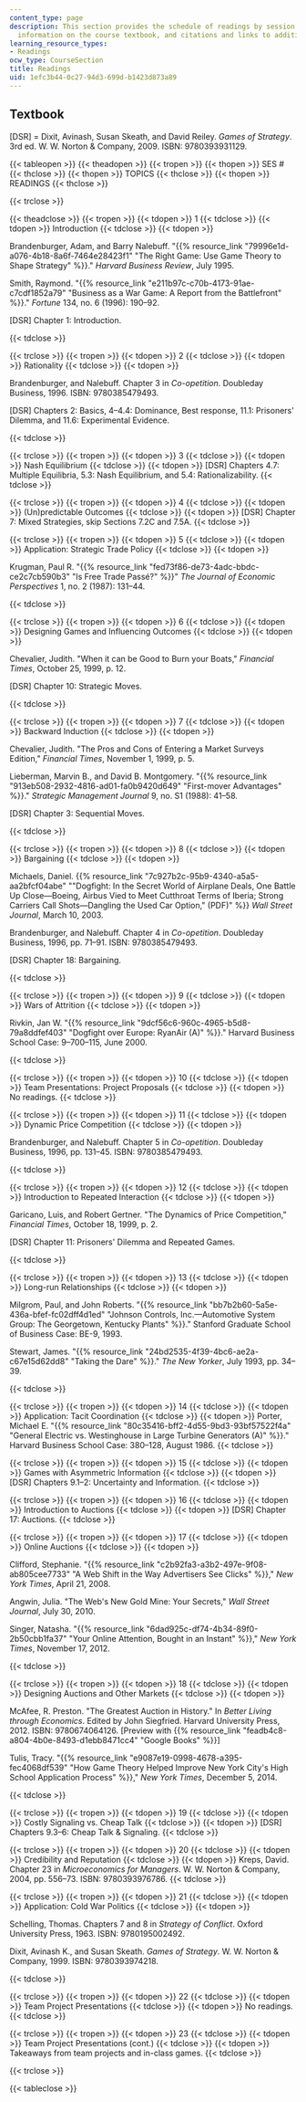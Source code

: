 ```yaml
---
content_type: page
description: This section provides the schedule of readings by session and topic,
  information on the course textbook, and citations and links to additional readings.
learning_resource_types:
- Readings
ocw_type: CourseSection
title: Readings
uid: 1efc3b44-0c27-94d3-699d-b1423d873a89
---
```


Textbook
--------

\[DSR\] = Dixit, Avinash, Susan Skeath, and David Reiley. _Games of Strategy_. 3rd ed. W. W. Norton & Company, 2009. ISBN: 9780393931129.

{{< tableopen >}}
{{< theadopen >}}
{{< tropen >}}
{{< thopen >}}
SES #
{{< thclose >}}
{{< thopen >}}
TOPICS
{{< thclose >}}
{{< thopen >}}
READINGS
{{< thclose >}}

{{< trclose >}}

{{< theadclose >}}
{{< tropen >}}
{{< tdopen >}}
1
{{< tdclose >}}
{{< tdopen >}}
Introduction
{{< tdclose >}}
{{< tdopen >}}


Brandenburger, Adam, and Barry Nalebuff. "{{% resource_link "79996e1d-a076-4b18-8a6f-7464e28423f1" "The Right Game: Use Game Theory to Shape Strategy" %}}." _Harvard Business Review_, July 1995.

Smith, Raymond. "{{% resource_link "e211b97c-c70b-4173-91ae-c7cdf1852a79" "Business as a War Game: A Report from the Battlefront" %}}." _Fortune_ 134, no. 6 (1996): 190–92.

\[DSR\] Chapter 1: Introduction.


{{< tdclose >}}

{{< trclose >}}
{{< tropen >}}
{{< tdopen >}}
2
{{< tdclose >}}
{{< tdopen >}}
Rationality
{{< tdclose >}}
{{< tdopen >}}


Brandenburger, and Nalebuff. Chapter 3 in _Co-opetition_. Doubleday Business, 1996. ISBN: 9780385479493.

\[DSR\] Chapters 2: Basics, 4–4.4: Dominance, Best response, 11.1: Prisoners' Dilemma, and 11.6: Experimental Evidence.


{{< tdclose >}}

{{< trclose >}}
{{< tropen >}}
{{< tdopen >}}
3
{{< tdclose >}}
{{< tdopen >}}
Nash Equilibrium
{{< tdclose >}}
{{< tdopen >}}
\[DSR\] Chapters 4.7: Multiple Equilibria, 5.3: Nash Equilibrium, and 5.4: Rationalizability.
{{< tdclose >}}

{{< trclose >}}
{{< tropen >}}
{{< tdopen >}}
4
{{< tdclose >}}
{{< tdopen >}}
(Un)predictable Outcomes
{{< tdclose >}}
{{< tdopen >}}
\[DSR\] Chapter 7: Mixed Strategies, skip Sections 7.2C and 7.5A.
{{< tdclose >}}

{{< trclose >}}
{{< tropen >}}
{{< tdopen >}}
5
{{< tdclose >}}
{{< tdopen >}}
Application: Strategic Trade Policy
{{< tdclose >}}
{{< tdopen >}}


Krugman, Paul R. "{{% resource_link "fed73f86-de73-4adc-bbdc-ce2c7cb590b3" "Is Free Trade Passé?" %}}" _The Journal of Economic Perspectives_ 1, no. 2 (1987): 131–44.


{{< tdclose >}}

{{< trclose >}}
{{< tropen >}}
{{< tdopen >}}
6
{{< tdclose >}}
{{< tdopen >}}
Designing Games and Influencing Outcomes
{{< tdclose >}}
{{< tdopen >}}


Chevalier, Judith. "When it can be Good to Burn your Boats," _Financial Times_, October 25, 1999, p. 12.

\[DSR\] Chapter 10: Strategic Moves.


{{< tdclose >}}

{{< trclose >}}
{{< tropen >}}
{{< tdopen >}}
7
{{< tdclose >}}
{{< tdopen >}}
Backward Induction
{{< tdclose >}}
{{< tdopen >}}


Chevalier, Judith. "The Pros and Cons of Entering a Market Surveys Edition," _Financial Times_, November 1, 1999, p. 5.

Lieberman, Marvin B., and David B. Montgomery. "{{% resource_link "913eb508-2932-4816-ad01-fa0b9420d649" "First-mover Advantages" %}}." _Strategic Management Journal_ 9, no. S1 (1988): 41–58.

\[DSR\] Chapter 3: Sequential Moves.


{{< tdclose >}}

{{< trclose >}}
{{< tropen >}}
{{< tdopen >}}
8
{{< tdclose >}}
{{< tdopen >}}
Bargaining
{{< tdclose >}}
{{< tdopen >}}


Michaels, Daniel. {{% resource_link "7c927b2c-95b9-4340-a5a5-aa2bfcf04abe" "\"Dogfight: In the Secret World of Airplane Deals, One Battle Up Close—Boeing, Airbus Vied to Meet Cutthroat Terms of Iberia; Strong Carriers Call Shots—Dangling the Used Car Option,\" (PDF)" %}} _Wall Street Journal_, March 10, 2003.

Brandenburger, and Nalebuff. Chapter 4 in _Co-opetition_. Doubleday Business, 1996, pp. 71–91. ISBN: 9780385479493.

\[DSR\] Chapter 18: Bargaining.


{{< tdclose >}}

{{< trclose >}}
{{< tropen >}}
{{< tdopen >}}
9
{{< tdclose >}}
{{< tdopen >}}
Wars of Attrition
{{< tdclose >}}
{{< tdopen >}}


Rivkin, Jan W. "{{% resource_link "9dcf56c6-960c-4965-b5d8-79a8ddfef403" "Dogfight over Europe: RyanAir (A)" %}}." Harvard Business School Case: 9–700–115, June 2000.


{{< tdclose >}}

{{< trclose >}}
{{< tropen >}}
{{< tdopen >}}
10
{{< tdclose >}}
{{< tdopen >}}
Team Presentations: Project Proposals
{{< tdclose >}}
{{< tdopen >}}
No readings.
{{< tdclose >}}

{{< trclose >}}
{{< tropen >}}
{{< tdopen >}}
11
{{< tdclose >}}
{{< tdopen >}}
Dynamic Price Competition
{{< tdclose >}}
{{< tdopen >}}


Brandenburger, and Nalebuff. Chapter 5 in _Co-opetition_. Doubleday Business, 1996, pp. 131–45. ISBN: 9780385479493.


{{< tdclose >}}

{{< trclose >}}
{{< tropen >}}
{{< tdopen >}}
12
{{< tdclose >}}
{{< tdopen >}}
Introduction to Repeated Interaction
{{< tdclose >}}
{{< tdopen >}}


Garicano, Luis, and Robert Gertner. "The Dynamics of Price Competition," _Financial Times_, October 18, 1999, p. 2.

\[DSR\] Chapter 11: Prisoners' Dilemma and Repeated Games.


{{< tdclose >}}

{{< trclose >}}
{{< tropen >}}
{{< tdopen >}}
13
{{< tdclose >}}
{{< tdopen >}}
Long-run Relationships
{{< tdclose >}}
{{< tdopen >}}


Milgrom, Paul, and John Roberts. "{{% resource_link "bb7b2b60-5a5e-436a-bfef-fc02dff4d1ed" "Johnson Controls, Inc.—Automotive System Group: The Georgetown, Kentucky Plants" %}}." Stanford Graduate School of Business Case: BE-9, 1993.

Stewart, James. "{{% resource_link "24bd2535-4f39-4bc6-ae2a-c67e15d62dd8" "Taking the Dare" %}}." _The New Yorker_, July 1993, pp. 34–39.


{{< tdclose >}}

{{< trclose >}}
{{< tropen >}}
{{< tdopen >}}
14
{{< tdclose >}}
{{< tdopen >}}
Application: Tacit Coordination
{{< tdclose >}}
{{< tdopen >}}
Porter, Michael E. "{{% resource_link "80c35416-bff2-4d55-9bd3-93bf57522f4a" "General Electric vs. Westinghouse in Large Turbine Generators (A)" %}}." Harvard Business School Case: 380–128, August 1986.
{{< tdclose >}}

{{< trclose >}}
{{< tropen >}}
{{< tdopen >}}
15
{{< tdclose >}}
{{< tdopen >}}
Games with Asymmetric Information
{{< tdclose >}}
{{< tdopen >}}
\[DSR\] Chapters 9.1–2: Uncertainty and Information.
{{< tdclose >}}

{{< trclose >}}
{{< tropen >}}
{{< tdopen >}}
16
{{< tdclose >}}
{{< tdopen >}}
Introduction to Auctions
{{< tdclose >}}
{{< tdopen >}}
\[DSR\] Chapter 17: Auctions.
{{< tdclose >}}

{{< trclose >}}
{{< tropen >}}
{{< tdopen >}}
17
{{< tdclose >}}
{{< tdopen >}}
Online Auctions
{{< tdclose >}}
{{< tdopen >}}


Clifford, Stephanie. "{{% resource_link "c2b92fa3-a3b2-497e-9f08-ab805cee7733" "A Web Shift in the Way Advertisers See Clicks" %}}," _New York Times_, April 21, 2008.

Angwin, Julia. "The Web's New Gold Mine: Your Secrets," _Wall Street Journal_, July 30, 2010.

Singer, Natasha. "{{% resource_link "6dad925c-df74-4b34-89f0-2b50cbb1fa37" "Your Online Attention, Bought in an Instant" %}}," _New York Times_, November 17, 2012.


{{< tdclose >}}

{{< trclose >}}
{{< tropen >}}
{{< tdopen >}}
18
{{< tdclose >}}
{{< tdopen >}}
Designing Auctions and Other Markets
{{< tdclose >}}
{{< tdopen >}}


McAfee, R. Preston. "The Greatest Auction in History." In _Better Living through Economics_. Edited by John Siegfried. Harvard University Press, 2012. ISBN: 9780674064126. \[Preview with {{% resource_link "feadb4c8-a804-4b0e-8493-d1ebb8471cc4" "Google Books" %}}\]

Tulis, Tracy. "{{% resource_link "e9087e19-0998-4678-a395-fec4068df539" "How Game Theory Helped Improve New York City's High School Application Process" %}}," _New York Times_, December 5, 2014.


{{< tdclose >}}

{{< trclose >}}
{{< tropen >}}
{{< tdopen >}}
19
{{< tdclose >}}
{{< tdopen >}}
Costly Signaling vs. Cheap Talk
{{< tdclose >}}
{{< tdopen >}}
\[DSR\] Chapters 9.3–6: Cheap Talk & Signaling.
{{< tdclose >}}

{{< trclose >}}
{{< tropen >}}
{{< tdopen >}}
20
{{< tdclose >}}
{{< tdopen >}}
Credibility and Reputation
{{< tdclose >}}
{{< tdopen >}}
Kreps, David. Chapter 23 in _Microeconomics for Managers_. W. W. Norton & Company, 2004, pp. 556–73. ISBN: 9780393976786.
{{< tdclose >}}

{{< trclose >}}
{{< tropen >}}
{{< tdopen >}}
21
{{< tdclose >}}
{{< tdopen >}}
Application: Cold War Politics
{{< tdclose >}}
{{< tdopen >}}


Schelling, Thomas. Chapters 7 and 8 in _Strategy of Conflict_. Oxford University Press, 1963. ISBN: 9780195002492.

Dixit, Avinash K., and Susan Skeath. _Games of Strategy_. W. W. Norton & Company, 1999. ISBN: 9780393974218.


{{< tdclose >}}

{{< trclose >}}
{{< tropen >}}
{{< tdopen >}}
22
{{< tdclose >}}
{{< tdopen >}}
Team Project Presentations
{{< tdclose >}}
{{< tdopen >}}
No readings.
{{< tdclose >}}

{{< trclose >}}
{{< tropen >}}
{{< tdopen >}}
23
{{< tdclose >}}
{{< tdopen >}}
Team Project Presentations (cont.)
{{< tdclose >}}
{{< tdopen >}}
Takeaways from team projects and in-class games.
{{< tdclose >}}

{{< trclose >}}

{{< tableclose >}}